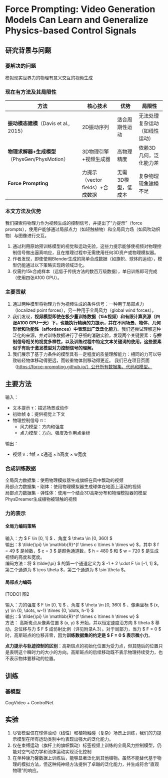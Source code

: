 # Force Prompting: Video Generation Models Can Learn and Generalize Physics-based Control Signals

## 研究背景与问题

### 要解决的问题

模拟现实世界力的物理有意义交互的视频生成

### 现在有方法及其局限性

| 方法 | 核心技术 | 优势 | 局限性 |
|------|----------|------|--------|
| **振动模态建模**（Davis et al., 2015） | 2D振动序列 | 适合周期性运动 | 无法处理复杂运动（如线性运动） |
| **物理求解器+生成模型**（PhysGen/PhysMotion） | 3D物理引擎+视频生成器 | 高物理精度 | 依赖3D几何，泛化能力差 |
| **Force Prompting** | 力提示（vector fields）+合成数据 | 无需3D模型，低成本 | 复杂物理现象建模不足 |

### 本文方法及优势

我们探索将物理力作为视频生成的控制信号，并提出了“力提示”（force prompts），使用户能够通过局部点力（如轻触植物）和全局风力场（如风吹动织物）与图像进行交互。

1. 通过利用原始预训练模型的视觉和运动先验，这些力提示能够使视频对物理控制信号做出逼真响应，且在推理过程中无需使用任何3D资产或物理模拟器。
2. 作者发现，即使使用Blender生成的简单合成数据（如旗帜、球体的运动），模型仍能通过以下策略实现跨领域泛化。  
3. 仅需约15k合成样本（远低于传统方法的数百万级数据），单日训练即可完成（使用四张A100 GPU）。

### 主要贡献

1. 通过两种模型将物理力作为视频生成的条件信号：一种用于局部点力（localized point forces），另一种用于全局风力（global wind forces）。
2. 我们发现，**视频模型即使在极少量训练数据（15k视频）和有限计算资源（四张A100 GPU一天）下，也能执行精确的力提示，并在不同场景、物体、几何形状和功能性（affordances）中表现出广泛泛化能力**。我们还尝试理解这种泛化的来源，并对训练数据进行了仔细的消融实验，发现两个关键要素：**与控制信号相关的视觉多样性，以及训练过程中特定文本关键词的使用，这些要素似乎有助于激发模型对力控制信号的理解。**
3. 我们展示了基于力条件的模型具有一定程度的质量理解能力：相同的力可以导致较轻物体移动得更远，而较重物体则移动得更近。
我们已在项目页面（https://force-prompting.github.io/）公开所有数据集、代码和模型。

## 主要方法

输入：  
- 文本提示 τ：描述场景或动作  
- 初始帧 ϕ：提供视觉上下文
- 物理控制信号 π：
    - 风力模型：方向和强度
    - 点力模型：方向、强度及作用点坐标

输出：
- 视频 v：f帧 × c通道 × h高度 × w宽度

### 合成训练数据

全局风力数据集：使用物理模拟器生成旗帜在风中飘动的视频  
局部点力数据集 - 刚体：使用物理模拟器生成球体在地面上滚动的视频  
局部点力数据集 - 弹性体：使用一个结合3D高斯分布和物理模拟器的模型PhysDreamer生成植物被轻触的视频

### 力的表示

#### 全局力编码策略

输入：力 $ F \in [0, 1] $ 、角度 $ \theta \in [0, 360) $   
输出：$ \tilde{\pi} \in \mathbb{R}^{f \times c \times h \times w} $，其中 $ f = 49 $ 是帧数，$ c = 3 $ 是颜色通道数，$ h = 480 $ 和 $ w = 720 $ 是生成视频的高度和宽度。  
编码方法：将 $ \tilde{\pi} $ 的第一个通道定义为 $ -1 + 2 \cdot F \in [-1, 1] $，第二个通道为 $ \cos \theta $，第三个通道为 $ \sin \theta $。

#### 局部点力编码

[TODO] 图2

输入：力的强度 $ F \in [0, 1] $ 、角度 $ \theta \in [0, 360) $ 、像素坐标 $ (x, y) \in \{0, \dots, w-1\} \times \{0, \dots, h-1\} $  
输出：$ \tilde{\pi} \in \mathbb{R}^{f \times c \times h \times w} $  
方法： 高斯斑点从像素位置 $ (x, y) $ 开始，并以恒定速度沿方向 $ \theta $ 移动，总位移与力 $ F $ 成仿射比例（详见附录A.3）。对于局部力，当力 $ F = 0 $ 时，高斯斑点的位移非零，因为**训练数据集的约定是 $ F = 0 $ 表示微小力**。  

**点力提示与轨迹控制的区别**：高斯斑点的初始化位置为受力点，但其随后的位置只是表明这个瞬时力的大小的方向。高斯斑点的后续移动既不表示物理持续受力，也不表示物体要移动的位置。

## 训练

### 基模型

CogVideo + ControlNet

## 实验

1. 尽管模型仅在球体滚动（线性）和植物触碰（复杂）场景上训练，我们的力提示模型在所有运动类别中均表现出强大的泛化能力。
2. 仅在束缚运动（旗杆上的旗帜飘动）标签视频上训练的全局风力控制模型，仍能对空气动力学和流体运动实现泛化控制
3. 在单种康乃馨数据上训练后，能够显著泛化到其他植物。虽然不能替代基于物理的模拟方法，但这种纯神经方法提供了卓越的泛化能力，并生成符合“直观物理”的响应。
